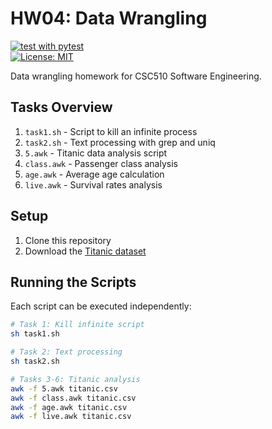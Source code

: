 # HW04: Data Wrangling

<!-- [![GitHub Action Status](https://github.com/CSC510-Group13/hw01/workflows/unit-tests/badge.svg)](https://github.com/CSC510-Group13/hw01/actions) -->
[![test with pytest](https://github.com/CSC510-Group13/HW01/actions/workflows/test.yml/badge.svg)](https://github.com/CSC510-Group13/HW01/actions/workflows/test.yml)  
[![License: MIT](https://img.shields.io/badge/License-MIT-yellow.svg)](https://opensource.org/licenses/MIT)

Data wrangling homework for CSC510 Software Engineering.

## Tasks Overview

1. `task1.sh` - Script to kill an infinite process
2. `task2.sh` - Text processing with grep and uniq
3. `5.awk` - Titanic data analysis script
4. `class.awk` - Passenger class analysis
5. `age.awk` - Average age calculation
6. `live.awk` - Survival rates analysis

## Setup

1. Clone this repository
2. Download the [Titanic dataset](https://raw.githubusercontent.com/datasciencedojo/datasets/refs/heads/master/titanic.csv)

## Running the Scripts

Each script can be executed independently:

```bash
# Task 1: Kill infinite script
sh task1.sh

# Task 2: Text processing
sh task2.sh

# Tasks 3-6: Titanic analysis
awk -f 5.awk titanic.csv
awk -f class.awk titanic.csv
awk -f age.awk titanic.csv
awk -f live.awk titanic.csv
```

